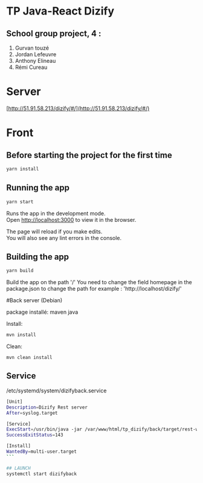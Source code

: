 #  TP Java-React Dizify

##  School group project,  4 :

 1. Gurvan touzé
 2. Jordan Lefeuvre
 3. Anthony Elineau
 4. Rémi Cureau

# Server

[http://51.91.58.213/dizify/#/](http://51.91.58.213/dizify/#/)

# Front
## Before starting the project for the first time
```bash
yarn install
```

## Running the app
```bash
yarn start
```
Runs the app in the development mode.\
Open [http://localhost:3000](http://localhost:3000) to view it in the browser.

The page will reload if you make edits.\
You will also see any lint errors in the console.


## Building the app
```bash
yarn build
```
Build the app on the path '/'
You need to change the field homepage in the package.json to change the path
for example : 'http://localhost/dizify/'

#Back server (Debian)

package installé:
maven
java

Install:
```bash
mvn install
```
Clean:
```
mvn clean install
```

## Service
/etc/systemd/system/dizifyback.service
````bash
[Unit]
Description=Dizify Rest server
After=syslog.target

[Service]
ExecStart=/usr/bin/java -jar /var/www/html/tp_dizify/back/target/rest-ws-1.0.0.jar
SuccessExitStatus=143

[Install]
WantedBy=multi-user.target
```

## LAUNCH 
systemctl start dizifyback


